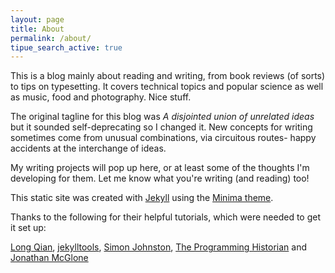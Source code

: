 ```yaml
---
layout: page
title: About
permalink: /about/
tipue_search_active: true
---
```


This is a blog mainly about reading and writing, from book reviews (of sorts) to tips on typesetting. It covers technical topics and popular science as well as music, food and photography. Nice stuff.

The original tagline for this blog was _A disjointed union of unrelated ideas_ but it sounded self-deprecating so I changed it. New concepts for writing sometimes come from unusual combinations, via circuitous routes- happy accidents at the interchange of ideas.

My writing projects will pop up here, or at least some of the thoughts I'm developing for them. Let me know what you're writing (and reading) too!  

This static site was created with [Jekyll](https://jekyllrb.com/ "Jekyll") using the [Minima theme](https://github.com/jekyll/minima/ "Minima Jekyll theme"). 


Thanks to the following for their helpful tutorials, which were needed to get it set up: 

[Long Qian](https://longqian.me "Long Qian"), [jekylltools](https://github.com/jekylltools/jekyll-tipue-search "jekylltools"), [Simon Johnston](https://simonkjohnston.life/ "Randomizer"), [The Programming Historian](https://programminghistorian.org/ "The Programming Historian") and [Jonathan McGlone](http://jmcglone.com/ "Jonathan McGlone")